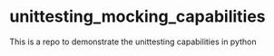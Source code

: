 # unittesting_mocking_capabilities
This is a repo to demonstrate the unittesting capabilities in python
